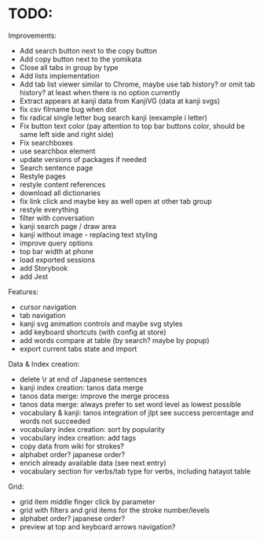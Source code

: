 # TODO:

Improvements:

- Add search button next to the copy button
- Add copy button next to the yomikata
- Close all tabs in group by type
- Add lists implementation
- Add tab list viewer similar to Chrome, maybe use tab history? or omit tab history? at least when there is no option currently
- Extract appears at kanji data from KanjiVG (data at kanji svgs)
- fix csv filrname bug when dot
- fix radical single letter bug search kanji (eexample i letter)
- Fix button text color (pay attention to top bar buttons color, should be same left side and right side)
- Fix searchboxes
- use searchbox element
- update versions of packages if needed
- Search sentence page
- Restyle pages
- restyle content references
- download all dictionaries
- fix link click and maybe key as well open at other tab group
- restyle everything
- filter with conversation
- kanji search page / draw area
- kanji without image - replacing text styling
- improve query options
- top bar width at phone
- load exported sessions
- add Storybook
- add Jest

Features:

- cursor navigation
- tab navigation
- kanji svg animation controls and maybe svg styles
- add keyboard shortcuts (with config at store)
- add words compare at table (by search? maybe by popup)
- export current tabs state and import

Data & Index creation:

- delete \r at end of Japanese sentences
- kanji index creation: tanos data merge
- tanos data merge: improve the merge process
- tanos data merge: always prefer to set word level as lowest possible
- vocabulary & kanji: tanos integration of jlpt see success percentage and words not succeeded
- vocabulary index creation: sort by popularity
- vocabulary index creation: add tags
- copy data from wiki for strokes?
- alphabet order? japanese order?
- enrich already available data (see next entry)
- vocabulary section for verbs/tab type for verbs, including hatayot table

Grid:

- grid item middle finger click by parameter
- grid with filters and grid items for the stroke number/levels
- alphabet order? japanese order?
- preview at top and keyboard arrows navigation?
